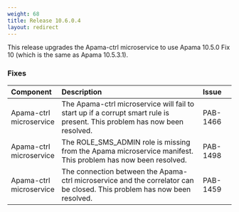 ```yaml
---
weight: 68
title: Release 10.6.0.4
layout: redirect
---
```


This release upgrades the Apama-ctrl microservice to use Apama 10.5.0 Fix 10 (which is the same as Apama 10.5.3.1).

### Fixes

<table>
<colgroup>
    <col style="width: 15%;">
    <col style="width: 70%;">
    <col style="width: 15%;">
</colgroup>
<thead>
<tr>
<th style="text-align:left">Component</th>
<th style="text-align:left">Description</th>
<th style="text-align:left">Issue</th>
</tr>
</thead>
<tbody>
<tr>
<td style="text-align:left">Apama-ctrl microservice</td>
<td style="text-align:left">The Apama-ctrl microservice will fail to start up if a corrupt smart rule is present. This problem has now been resolved.</td>
<td style="text-align:left">PAB-1466</td>
</tr>
<tr>
<td style="text-align:left">Apama-ctrl microservice</td>
<td style="text-align:left">The ROLE_SMS_ADMIN role is missing from the Apama microservice manifest. This problem has now been resolved.</td>
<td style="text-align:left">PAB-1498</td>
</tr>
<tr>
<td style="text-align:left">Apama-ctrl microservice</td>
<td style="text-align:left">The connection between the Apama-ctrl microservice and the correlator can be closed. This problem has now been resolved.</td>
<td style="text-align:left">PAB-1459</td>
</tr>
</tbody>
</table>




